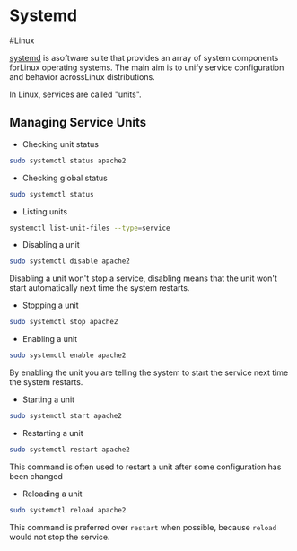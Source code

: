 # Systemd
#Linux 

[systemd](https://en.wikipedia.org/wiki/Systemd) is asoftware suite that provides an array of system components forLinux operating systems. The main aim is to unify service configuration and behavior acrossLinux distributions.

In Linux, services are called "units".

## Managing Service Units

- Checking unit status
```bash
sudo systemctl status apache2
```

- Checking global status
```bash
sudo systemctl status
```

- Listing units
```bash
systemctl list-unit-files --type=service
```

- Disabling a unit
```bash
sudo systemctl disable apache2
```
Disabling a unit won't stop a service, disabling means that the unit won't start automatically next time the system restarts.

- Stopping a unit
```bash
sudo systemctl stop apache2
```

-  Enabling a unit
```bash
sudo systemctl enable apache2
```
By enabling the unit you are telling the system to start the service next time the system restarts.

- Starting a unit
```bash
sudo systemctl start apache2
```

- Restarting a unit
```bash
sudo systemctl restart apache2
```
This command is often used to restart a unit after some configuration has been changed

-  Reloading a unit
```bash
sudo systemctl reload apache2
```
This command is preferred over `restart` when possible, because `reload` would not stop the service.